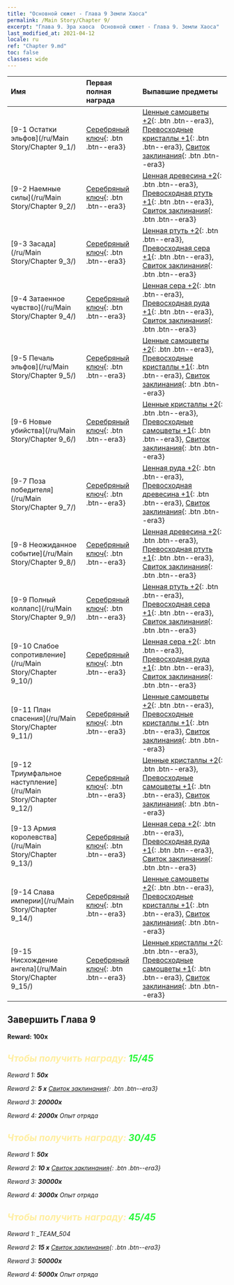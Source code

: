 ```yaml
---
title: "Основной сюжет - Глава 9 Земли Хаоса"
permalink: /Main Story/Chapter 9/
excerpt: "Глава 9. Эра хаоса  Основной сюжет - Глава 9. Земли Хаоса"
last_modified_at: 2021-04-12
locale: ru
ref: "Chapter 9.md"
toc: false
classes: wide
---
```


  | Имя |  Первая полная награда | Выпавшие предметы |
  |:------------|:------------|:------------| 
  | [9-1 Остатки эльфов](/ru/Main Story/Chapter 9_1/) | [Серебряный ключ](/ru/Items/con_693/){: .btn .btn--era3} | [Ценные самоцветы +2](/ru/Items/mat_30/){: .btn .btn--era3}, [Превосходные кристаллы +1](/ru/Items/mat_24/){: .btn .btn--era3}, [Свиток заклинания](/ru/Items/con_694/){: .btn .btn--era3} |
  | [9-2 Наемные силы](/ru/Main Story/Chapter 9_2/) | [Серебряный ключ](/ru/Items/con_693/){: .btn .btn--era3} | [Ценная древесина +2](/ru/Items/mat_27/){: .btn .btn--era3}, [Превосходная ртуть +1](/ru/Items/mat_21/){: .btn .btn--era3}, [Свиток заклинания](/ru/Items/con_694/){: .btn .btn--era3} |
  | [9-3 Засада](/ru/Main Story/Chapter 9_3/) | [Серебряный ключ](/ru/Items/con_693/){: .btn .btn--era3} | [Ценная ртуть +2](/ru/Items/mat_28/){: .btn .btn--era3}, [Превосходная сера +1](/ru/Items/mat_22/){: .btn .btn--era3}, [Свиток заклинания](/ru/Items/con_694/){: .btn .btn--era3} |
  | [9-4 Затаенное чувство](/ru/Main Story/Chapter 9_4/) | [Серебряный ключ](/ru/Items/con_693/){: .btn .btn--era3} | [Ценная сера +2](/ru/Items/mat_29/){: .btn .btn--era3}, [Превосходная руда +1](/ru/Items/mat_19/){: .btn .btn--era3}, [Свиток заклинания](/ru/Items/con_694/){: .btn .btn--era3} |
  | [9-5 Печаль эльфов](/ru/Main Story/Chapter 9_5/) | [Серебряный ключ](/ru/Items/con_693/){: .btn .btn--era3} | [Ценные самоцветы +2](/ru/Items/mat_30/){: .btn .btn--era3}, [Превосходные кристаллы +1](/ru/Items/mat_24/){: .btn .btn--era3}, [Свиток заклинания](/ru/Items/con_694/){: .btn .btn--era3} |
  | [9-6 Новые убийства](/ru/Main Story/Chapter 9_6/) | [Серебряный ключ](/ru/Items/con_693/){: .btn .btn--era3} | [Ценные кристаллы +2](/ru/Items/mat_31/){: .btn .btn--era3}, [Превосходные самоцветы +1](/ru/Items/mat_23/){: .btn .btn--era3}, [Свиток заклинания](/ru/Items/con_694/){: .btn .btn--era3} |
  | [9-7 Поза победителя](/ru/Main Story/Chapter 9_7/) | [Серебряный ключ](/ru/Items/con_693/){: .btn .btn--era3} | [Ценная руда +2](/ru/Items/mat_26/){: .btn .btn--era3}, [Превосходная древесина +1](/ru/Items/mat_20/){: .btn .btn--era3}, [Свиток заклинания](/ru/Items/con_694/){: .btn .btn--era3} |
  | [9-8 Неожиданное событие](/ru/Main Story/Chapter 9_8/) | [Серебряный ключ](/ru/Items/con_693/){: .btn .btn--era3} | [Ценная древесина +2](/ru/Items/mat_27/){: .btn .btn--era3}, [Превосходная ртуть +1](/ru/Items/mat_21/){: .btn .btn--era3}, [Свиток заклинания](/ru/Items/con_694/){: .btn .btn--era3} |
  | [9-9 Полный коллапс](/ru/Main Story/Chapter 9_9/) | [Серебряный ключ](/ru/Items/con_693/){: .btn .btn--era3} | [Ценная ртуть +2](/ru/Items/mat_28/){: .btn .btn--era3}, [Превосходная сера +1](/ru/Items/mat_22/){: .btn .btn--era3}, [Свиток заклинания](/ru/Items/con_694/){: .btn .btn--era3} |
  | [9-10 Слабое сопротивление](/ru/Main Story/Chapter 9_10/) | [Серебряный ключ](/ru/Items/con_693/){: .btn .btn--era3} | [Ценная сера +2](/ru/Items/mat_29/){: .btn .btn--era3}, [Превосходная руда +1](/ru/Items/mat_19/){: .btn .btn--era3}, [Свиток заклинания](/ru/Items/con_694/){: .btn .btn--era3} |
  | [9-11 План спасения](/ru/Main Story/Chapter 9_11/) | [Серебряный ключ](/ru/Items/con_693/){: .btn .btn--era3} | [Ценные самоцветы +2](/ru/Items/mat_30/){: .btn .btn--era3}, [Превосходные кристаллы +1](/ru/Items/mat_24/){: .btn .btn--era3}, [Свиток заклинания](/ru/Items/con_694/){: .btn .btn--era3} |
  | [9-12 Триумфальное наступление](/ru/Main Story/Chapter 9_12/) | [Серебряный ключ](/ru/Items/con_693/){: .btn .btn--era3} | [Ценные кристаллы +2](/ru/Items/mat_31/){: .btn .btn--era3}, [Превосходные самоцветы +1](/ru/Items/mat_23/){: .btn .btn--era3}, [Свиток заклинания](/ru/Items/con_694/){: .btn .btn--era3} |
  | [9-13 Армия королевства](/ru/Main Story/Chapter 9_13/) | [Серебряный ключ](/ru/Items/con_693/){: .btn .btn--era3} | [Ценная сера +2](/ru/Items/mat_29/){: .btn .btn--era3}, [Превосходная руда +1](/ru/Items/mat_19/){: .btn .btn--era3}, [Свиток заклинания](/ru/Items/con_694/){: .btn .btn--era3} |
  | [9-14 Слава империи](/ru/Main Story/Chapter 9_14/) | [Серебряный ключ](/ru/Items/con_693/){: .btn .btn--era3} | [Ценные самоцветы +2](/ru/Items/mat_30/){: .btn .btn--era3}, [Превосходные кристаллы +1](/ru/Items/mat_24/){: .btn .btn--era3}, [Свиток заклинания](/ru/Items/con_694/){: .btn .btn--era3} |
  | [9-15 Нисхождение ангела](/ru/Main Story/Chapter 9_15/) | [Серебряный ключ](/ru/Items/con_693/){: .btn .btn--era3} | [Ценные кристаллы +2](/ru/Items/mat_31/){: .btn .btn--era3}, [Превосходные самоцветы +1](/ru/Items/mat_23/){: .btn .btn--era3}, [Свиток заклинания](/ru/Items/con_694/){: .btn .btn--era3} |


## Завершить Глава 9

 **Reward:**  **100x** <i class="fas fa-gem"/>



## <span style="color: #ffeea0">Чтобы получить награду: </span><span style="color: #27f73a">15/45</span>

 Reward 1:  **50x** <i class="fas fa-gem"/>

 Reward 2: **5 x** [Свиток заклинания](/ru/Items/con_694/){: .btn .btn--era3}

 Reward 3:  **20000x** <i class="fas fa-coins"/>

 Reward 4:  **2000x** Опыт отряда



## <span style="color: #ffeea0">Чтобы получить награду: </span><span style="color: #27f73a">30/45</span>

 Reward 1:  **50x** <i class="fas fa-gem"/>

 Reward 2: **10 x** [Свиток заклинания](/ru/Items/con_694/){: .btn .btn--era3}

 Reward 3:  **30000x** <i class="fas fa-coins"/>

 Reward 4:  **3000x** Опыт отряда



## <span style="color: #ffeea0">Чтобы получить награду: </span><span style="color: #27f73a">45/45</span>

 Reward 1: _TEAM_504

 Reward 2: **15 x** [Свиток заклинания](/ru/Items/con_694/){: .btn .btn--era3}

 Reward 3:  **50000x** <i class="fas fa-coins"/>

 Reward 4:  **5000x** Опыт отряда

